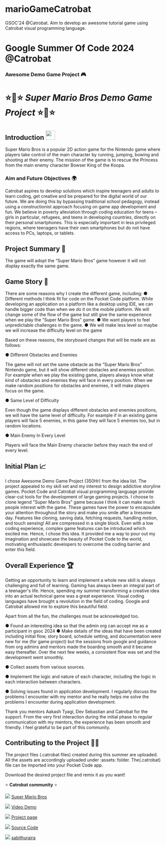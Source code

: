 # marioGameCatrobat
GSOC'24 @Catrobat. Aim to develop an awesome tutorial game using Catrobat visual programming language.

# Google Summer Of Code 2024 @Catrobat
### Awesome Demo Game Project 🎮 

# ⭐🌟⭐ _Super Mario Bros Demo Game Project_ ⭐🌟⭐



## Introduction <img src="https://raw.githubusercontent.com/MartinHeinz/MartinHeinz/master/wave.gif" width="30px">
Super Mario Bros is a popular 2D action game for the Nintendo game where players take control of the main character by running, jumping, bowing and shooting at their enemy. The mission of the game is to rescue the Princess from the main enemy character Bowser King of the Koopa. 

### Aim and Future Objectives 🌍
Catrobat aspires to develop solutions which inspire teenagers and adults to learn coding, get creative and be prepared for the digital world of our future. We are doing this by bypassing traditional school pedagogy, instead using a constructionist approach focusing on game app development and fun. We believe in poverty alleviation through coding education for teens – girls in particular, refugees, and teens in developing countries, directly on their personal smartphones. This is especially important in less privileged regions, where teenagers have their own smartphones but do not have access to PCs, laptops, or tablets.

## Project Summary 🔮
The game will adopt the “Super Mario Bros” game however it will not display exactly the same game.

## Game Story 💞
There are some reasons why I create the different game, including:
● Different methods I think fit for code on the Pocket Code platform. While developing an application on a platform like a desktop using IDE, we can handle bigger code than when we do it on the mobile platform. We will change some of the flow of the game but still give the same experience when we play the “Super Mario Bros” game.
● We want players to feel unpredictable challenges in the game.
● We will make less level so maybe we will increase the difficulty level on the game

Based on these reasons, the storyboard changes that will be made are as follows:

● Different Obstacles and Enemies

The game will not set the same obstacle as the “Super Mario Bros” Nintendo game, but it will show different obstacles and enemies position. For example when we play the existing game, players always know what kind of obstacles and enemies they will face in every position. When we make random positions for obstacles and enemies, it will make players focus on the game.


● Same Level of Difficulty

Even though the game displays different obstacles and enemies positions, we will have the same level of difficulty. For example if in an existing game players will face 5 enemies, in this game they will face 5 enemies too, but in random locations.

● Main Enemy In Every Level

Players will face the Main Enemy character before they reach the end of every level.


## Initial Plan 📈
I chose Awesome Demo Game Project (350Hr) from the idea list. The project appealed to my skill set and my interest to design addictive storyline games. Pocket Code and Catrobat visual programming language provide clear-cut tools for the development of large gaming projects. I choose to clone legend "Super Mario Bros" game because I think it can make much people interest with the game. These games have the power to encapsulate your attention throughout the story and make you smile after a tiresome day. Features like cloning, saving data, fetching requests, handling motion, and touch sensing! All are compressed in a single block. Even with a low coding experience, complex game features can be introduced which excited me. Hence, I chose this idea. It provided me a way to pour out my imagination and showcase the beauty of Pocket Code to the world, motivating enthusiastic developers to overcome the coding barrier and enter this field.

## Overall Experience 🏆
Getting an opportunity to learn and implement a whole new skill is always challenging and full of learning. Gaming has always been an integral part of a teenager's life. Hence, spending my summer transforming a creative idea into an actual technical game was a great experience. 
Visual coding languages have brought a revolution in the field of coding. Google and Catrobat allowed me to explore this beautiful field. 

Apart from all the fun, the challenges must be acknowledged too. 

● Found an interesting idea so that the admin org can accept me as a participant in gsoc 2024
● Make details of the ideas that have been created including initial flow, story board, schedule setting, and documentation were new for me (for game project) but the sessions from google and guidance from org admins and mentors made the boarding smooth and it became easy thereafter. Over the next few weeks, a consistent flow was set and the development went smoothly.

● Collect assets from various sources.

● Implement the logic and nature of each character, including the logic in each interaction between characters.

● Solving issues found in application development. I regularly discuss the problems I encounter with my mentor and he really helps me solve the problems I encounter during application development.

Thank you mentors Aakash Tyagi, Dev Sebastian and Catrobat for the support. From the very first interaction during the initial phase to regular communication with my mentors, the experience has been smooth and friendly. I feel grateful to be part of this community.


## Contributing to the Project 🤳🏻
The project files (.catrobat files) created during this summer are uploaded. All the assets are accordingly uploaded under :assets: folder. 
The(.catrobat) file can be imported into your Pocket Code app.

Download the desired project file and remix it as you want!

⭐ **Catrobat community** ⭐

![](https://img.shields.io/badge/-Game-green) [Super Mario Bros](https://share.catrob.at/app/project/a500c94d-eaf6-48a0-945f-22304cead5b7)


![](https://img.shields.io/badge/-Video%20Demo-cyan) [Video Demo](https://drive.google.com/drive/folders/1P8od2kWUHqjvjiBy5e9GTgJJ2HUSCL56?usp=drive_link)


![](https://img.shields.io/badge/-Project%20Page-purple) [Project page](https://summerofcode.withgoogle.com/programs/2024/projects/stGRYSyd)

![](https://img.shields.io/badge/-Source%20Code-black) [Source Code](https://drive.google.com/drive/folders/1HQ1kfz2jnSTxMK0bQ8HD-1SI1ApuvquE?usp=drive_link)

![](https://img.shields.io/badge/-MORE%20CONTENT-blue) [sabithuraira](https://share.catrob.at/app/user/f9cf4e41-d0d2-47e4-b50e-4fd2c7f0ba5c)

